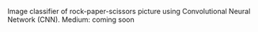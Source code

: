 Image classifier of rock-paper-scissors picture using Convolutional Neural Network (CNN).
Medium: coming soon
